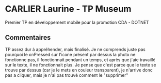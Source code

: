 # CARLIER Laurine - TP Museum

Premier TP en développement mobile pour la promotion CDA - DOTNET

## Commentaires

TP assez dur à appréhender, mais finalisé. 
Je ne comprends juste pas pourquoi le onPressed sur l'icone présent par dessus la photo ne fonctionne pas, il fonctionnait pendant un temps, et après que j'aie travaillé sur le texte, il ne fonctionnait plus. 
Je pense que c'est parce que le texte se trouve par dessus (car je le mets en couleur transparent), je n'arrive donc pas a cliquer, mais je n'ai pas trouvé comment le "supprimer"